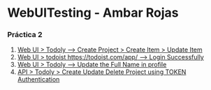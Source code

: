 # WebUITesting - Ambar Rojas

### Práctica 2
1.  [Web UI > Todoly --> Create Project > Create Item > Update Item](https://github.com/Amy312/WebUITesting/blob/master/src/test/java/practica2/testSuites/Test1.java)
2.  [Web UI > todoist https://todoist.com/app/ --> Login Successfully](https://github.com/Amy312/WebUITesting/blob/master/src/test/java/practica2/testSuites/Test2.java)
3.  [Web UI > Todoly --> Update the Full Name in profile](https://github.com/Amy312/WebUITesting/blob/master/src/test/java/practica2/testSuites/Test3.java)
4.  [API > Todoly > Create Update Delete Project using TOKEN Authentication](https://github.com/Amy312/WebUITesting/blob/master/src/test/java/practica2/testSuites/Test4.java)
